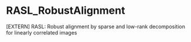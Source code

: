 # RASL_RobustAlignment
[EXTERN] RASL: Robust alignment by sparse and low-rank decomposition for linearly correlated images
